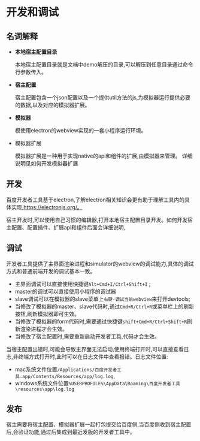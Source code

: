 # 开发和调试

## 名词解释


  - **本地宿主配置目录**
    
    本地宿主配置目录就是文档中demo解压的目录,可以解压到任意目录通过命令行参数传入。

  - **宿主配置**
    
    宿主配置包含一个json配置以及一个提供util方法的js,为模拟器运行提供必要的数据,以及对应的模拟器扩展。

  - **模拟器**
    
    模使用electron的webview实现的一套小程序运行环境。
    <p style="display:none;">具体小程序运行环境、以及master、slave的概念请查看框架文档。 todo框架文档链接</p>


  - 模拟器扩展
    
    模拟器扩展是一种用于实现native的api和组件的扩展,由模拟器来管理。
    详细说明见如何开发模拟器扩展

## 开发
百度开发者工具基于electron,了解electron相关知识会更有助于理解工具内的具体实现,https://electronjs.org/。

宿主开发时,可以使用自己习惯的编辑器,打开本地宿主配置目录开发。如何开发宿主配置、配置插件、扩展api和组件后面会详细说明,


## 调试
开发者工具提供了主界面渲染进程和simulator的webview的调试能力,具体的调试方式和普通前端开发的调试基本一致。

 - 主界面调试可以直接使用快捷键`Alt+Cmd+I/Ctrl+Shift+I`
<span style="display:none;">~~或者`菜单栏-调试-调试开发者工具`呼出chromium的devtools进行调试~~</span>;
 - master的调试可以直接使用小程序的调试器
 - slave调试可以<span style="display:none">点击
`菜单栏-调试-调试当前slave`或者</span>在模拟器的slave菜单上`右键-调试当前webview`来打开devtools;
- 当修改了模拟器的master、slave代码时,通过`Cmd+R/Ctrl+R`或菜单栏上的刷新按钮,刷新模拟器即可生效。
- 当修改了模拟器的form代码时,需要通过<span style="display:none;">`菜单-调试-刷新当前渲染进程`或者</span>快捷键`shift+Cmd+R/Ctrl+Shift+R`刷新渲染进程才会生效。
- 当修改了宿主配置时,需要<span style="display:none;">~~点击`菜单-调试-重启`来~~</span>重新启动开发者工具,代码才会生效。

当宿主配置出错时,可能会导致主界面无法启动,使用终端打开时,可以直接查看日志,非终端方式打开时,此时可以在日志文件中查看报错。日志文件位置:
 - mac系统文件位置`/Applications/百度开发者工具.app/Contents/Resources/app/log.log`,
 - windows系统文件位置`%USERPROFILE%\AppData\Roaming\百度开发者工具\resources\app\log.log`


<p style="display:none">todo  优化流程,考虑如何提供自动刷新方法</p>


## 发布

宿主需要将宿主配置、模拟器扩展一起打包提交给百度侧,当百度侧收到宿主配置后,会验证功能,通过后集成到最近发版的开发者工具中。

